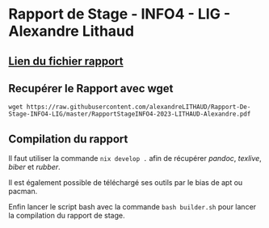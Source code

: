 # Rapport de Stage - INFO4 - LIG - Alexandre Lithaud

## [Lien du fichier rapport](./RapportStageINFO4-2023-LITHAUD-Alexandre.pdf)

## Recupérer le Rapport avec wget

```
wget https://raw.githubusercontent.com/alexandreLITHAUD/Rapport-De-Stage-INFO4-LIG/master/RapportStageINFO4-2023-LITHAUD-Alexandre.pdf
```

## Compilation du rapport

Il faut utiliser la commande `nix develop .` afin de récupérer *pandoc*, *texlive*, *biber* et *rubber*.

Il est également possible de téléchargé ses outils par le bias de apt ou pacman.

Enfin lancer le script bash avec la commande `bash builder.sh` pour lancer la compilation du rapport de stage.



